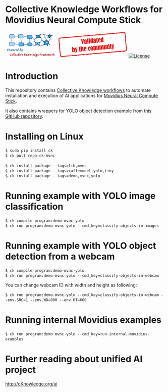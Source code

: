 # Collective Knowledge Workflows for Movidius Neural Compute Stick

[![logo](https://github.com/ctuning/ck-guide-images/blob/master/logo-powered-by-ck.png)](https://github.com/ctuning/ck)
[![logo](https://github.com/ctuning/ck-guide-images/blob/master/logo-validated-by-the-community-simple.png)](http://cTuning.org)
[![License](https://img.shields.io/badge/License-BSD%203--Clause-blue.svg)](https://opensource.org/licenses/BSD-3-Clause)

# Introduction
This repository contains [Collective Knowledge workflows](http://cKnowledge.org/ai) 
to automate installation and execution of AI applications 
for [Movidius Neural Compute Stick](https://developer.movidius.com/start).

It also contains wrappers for YOLO object detection example 
from [this GitHub repository](https://github.com/gudovskiy/yoloNCS).

# Installing on Linux
```
$ sudo pip install ck
$ ck pull repo:ck-mvnc

$ ck install package --tags=lib,mvnc
$ ck install package --tags=caffemodel,yolo,tiny
$ ck install package --tags=demo,mvnc,yolo
```

# Running example with YOLO image classification
```
$ ck compile program:demo-mvnc-yolo
$ ck run program:demo-mvnc-yolo --cmd_key=classify-objects-in-images
```

# Running example with YOLO object detection from a webcam
```
$ ck compile program:demo-mvnc-yolo
$ ck run program:demo-mvnc-yolo --cmd_key=classify-objects-in-webcam
```

You can change webcam ID with width and height as following:
```
$ ck run program:demo-mvnc-yolo --cmd_key=classify-objects-in-webcam --env.SRC=1 --env.WD=800 --env.HT=600
```

# Running internal Movidius examples
```
$ ck run program:demo-mvnc-yolo --cmd_key=run-internal-movidius-examples
```

# Further reading about unified AI project

http://cKnowledge.org/ai
